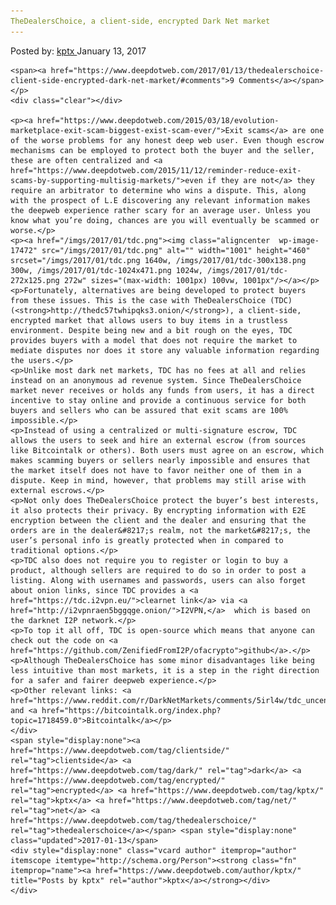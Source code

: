 ```yaml
---
TheDealersChoice, a client-side, encrypted Dark Net market
---
```

<article class="post-listing post-17328 post type-post status-publish format-standard has-post-thumbnail hentry  tag-clientside tag-dark tag-encrypted tag-kptx tag-net tag-thedealerschoice">
    <div class="post-inner">
        <span>Posted by: <a href="https://www.deepdotweb.com/author/kptx/" title="">kptx </a></span>
    <span>January 13, 2017</span>
    
    <span><a href="https://www.deepdotweb.com/2017/01/13/thedealerschoice-client-side-encrypted-dark-net-market/#comments">9 Comments</a></span>
    </p>
    <div class="clear"></div>
    
    <p><a href="https://www.deepdotweb.com/2015/03/18/evolution-marketplace-exit-scam-biggest-exist-scam-ever/">Exit scams</a> are one of the worse problems for any honest deep web user. Even though escrow mechanisms can be employed to protect both the buyer and the seller, these are often centralized and <a href="https://www.deepdotweb.com/2015/11/12/reminder-reduce-exit-scams-by-supporting-multisig-markets/">even if they are not</a> they require an arbitrator to determine who wins a dispute. This, along with the prospect of L.E discovering any relevant information makes the deepweb experience rather scary for an average user. Unless you know what you’re doing, chances are you will eventually be scammed or worse.</p>
    <p><a href="/imgs/2017/01/tdc.png"><img class="aligncenter  wp-image-17472" src="/imgs/2017/01/tdc.png" alt="" width="1001" height="460" srcset="/imgs/2017/01/tdc.png 1640w, /imgs/2017/01/tdc-300x138.png 300w, /imgs/2017/01/tdc-1024x471.png 1024w, /imgs/2017/01/tdc-272x125.png 272w" sizes="(max-width: 1001px) 100vw, 1001px"/></a></p>
    <p>Fortunately, alternatives are being developed to protect buyers from these issues. This is the case with TheDealersChoice (TDC) (<strong>http://thedc57twhipqks3.onion/</strong>), a client-side, encrypted market that allows users to buy items in a trustless environment. Despite being new and a bit rough on the eyes, TDC provides buyers with a model that does not require the market to mediate disputes nor does it store any valuable information regarding the users.</p>
    <p>Unlike most dark net markets, TDC has no fees at all and relies instead on an anonymous ad revenue system. Since TheDealersChoice market never receives or holds any funds from users, it has a direct incentive to stay online and provide a continuous service for both buyers and sellers who can be assured that exit scams are 100% impossible.</p>
    <p>Instead of using a centralized or multi-signature escrow, TDC allows the users to seek and hire an external escrow (from sources like Bitcointalk or others). Both users must agree on an escrow, which makes scamming buyers or sellers nearly impossible and ensures that the market itself does not have to favor neither one of them in a dispute. Keep in mind, however, that problems may still arise with external escrows.</p>
    <p>Not only does TheDealersChoice protect the buyer’s best interests, it also protects their privacy. By encrypting information with E2E encryption between the client and the dealer and ensuring that the orders are in the dealer&#8217;s realm, not the market&#8217;s, the user’s personal info is greatly protected when in compared to traditional options.</p>
    <p>TDC also does not require you to register or login to buy a product, although sellers are required to do so in order to post a listing. Along with usernames and passwords, users can also forget about onion links, since TDC provides a <a href="https://tdc.i2vpn.eu/">clearnet link</a> via <a href="http://i2vpnraen5bggqge.onion/">I2VPN,</a>  which is based on the darknet I2P network.</p>
    <p>To top it all off, TDC is open-source which means that anyone can check out the code on <a href="https://github.com/ZenifiedFromI2P/ofacrypto">github</a>.</p>
    <p>Although TheDealersChoice has some minor disadvantages like being less intuitive than most markets, it is a step in the right direction for a safer and fairer deepweb experience.</p>
    <p>Other relevant links: <a href="https://www.reddit.com/r/DarkNetMarkets/comments/5irl4w/tdc_uncensorable_encrypted_e2e_market_the_market/">Reddit</a> and <a href="https://bitcointalk.org/index.php?topic=1718459.0">Bitcointalk</a></p>
    </div>
    <span style="display:none"><a href="https://www.deepdotweb.com/tag/clientside/" rel="tag">clientside</a> <a href="https://www.deepdotweb.com/tag/dark/" rel="tag">dark</a> <a href="https://www.deepdotweb.com/tag/encrypted/" rel="tag">encrypted</a> <a href="https://www.deepdotweb.com/tag/kptx/" rel="tag">kptx</a> <a href="https://www.deepdotweb.com/tag/net/" rel="tag">net</a> <a href="https://www.deepdotweb.com/tag/thedealerschoice/" rel="tag">thedealerschoice</a></span> <span style="display:none" class="updated">2017-01-13</span>
    <div style="display:none" class="vcard author" itemprop="author" itemscope itemtype="http://schema.org/Person"><strong class="fn" itemprop="name"><a href="https://www.deepdotweb.com/author/kptx/" title="Posts by kptx" rel="author">kptx</a></strong></div>
    </div>
</article>

